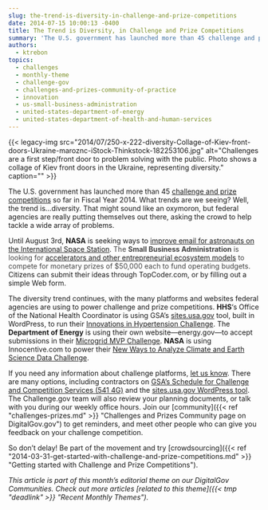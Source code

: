 ```yaml
---
slug: the-trend-is-diversity-in-challenge-and-prize-competitions
date: 2014-07-15 10:00:13 -0400
title: The Trend is Diversity, in Challenge and Prize Competitions
summary: 'The U.S. government has launched more than 45 challenge and prize competitions so far in Fiscal Year 2014. What trends are we seeing? Well, the trend is&#8230;diversity. That might sound like an oxymoron, but federal agencies are really putting themselves out there, asking the crowd to help tackle a wide array of problems. Until August 3rd,'
authors:
  - ktrebon
topics:
  - challenges
  - monthly-theme
  - challenge-gov
  - challenges-and-prizes-community-of-practice
  - innovation
  - us-small-business-administration
  - united-states-department-of-energy
  - united-states-department-of-health-and-human-services
---
```


{{< legacy-img src="2014/07/250-x-222-diversity-Collage-of-Kiev-front-doors-Ukraine-maroznc-iStock-Thinkstock-182253106.jpg" alt="Challenges are a first step/front door to problem solving with the public. Photo shows a collage of Kiev front doors in the Ukraine, representing diversity." caption="" >}} 

The U.S. government has launched more than 45 [challenge and prize competitions](https://challenge.gov/ "Challenge.gov list of federal prize competitions") so far in Fiscal Year 2014. What trends are we seeing? Well, the trend is&#8230;diversity. That might sound like an oxymoron, but federal agencies are really putting themselves out there, asking the crowd to help tackle a wide array of problems.

Until August 3rd, **NASA** is seeking ways to [improve email for astronauts on the International Space Station](http://www.topcoder.com/dtn/astronaut-email/ "Better astronaut email challenge"). <span style="color: #444444;">The <strong>Small Business Administration</strong> is looking for <a title="SBA Accelerator Challenge" href="https://gaf2014.wufoo.com/forms/sba-growth-accelerator-fund-application/">accelerators and other entrepreneurial ecosystem models</a> to compete for monetary prizes of $50,000 each to fund operating budgets. </span>Citizens can submit their ideas through TopCoder.com, or by filling out a simple Web form.

The diversity trend continues, with the many platforms and websites federal agencies are using to power challenge and prize competitions. **HHS**&#8216;s Office of the National Health Coordinator is using GSA&#8217;s [sites.usa.gov](https://sites.usa.gov/ "sites.usa.gov Program Site") tool, built in WordPress, to run their [Innovations in Hypertension Challenge](http://challenge.sites.usa.gov/challenge/ehr-innovations-for-improving-hypertension-challenge/ "Innovations in Hypertension Challenge"). The **Department of Energy** is using their own website—energy.gov—to accept submissions in their [Microgrid MVP Challenge](http://www.energy.gov/oe/downloads/microgrid-2014-mvp-challenge "Microgrid MVP Challenge"). **NASA** is using Innocentive.com to power their [New Ways to Analyze Climate and Earth Science Data Challenge](https://www.innocentive.com/ar/challenge/9933584 "NASA Data Challenge").

If you need any information about challenge platforms, [let us know](https://challenge.gov/p/contact "Challenge.gov contact us page"). There are many options, including contractors on [GSA&#8217;s Schedule for Challenge and Competition Services (541 4G)](http://www.gsaelibrary.gsa.gov/ElibMain/sinDetails.do?scheduleNumber=541&specialItemNumber=541+4G&executeQuery=YES "GSA Challenge Schedule") and the [sites.usa.gov WordPress tool](http://challenge.sites.usa.gov/ "WordPress tool to run a challenge"). The Challenge.gov team will also review your planning documents, or talk with you during our weekly office hours. Join our [community]({{< ref "challenges-prizes.md" >}} "Challenges and Prizes Community page on DigitalGov.gov") to get reminders, and meet other people who can give you feedback on your challenge competition.

So don&#8217;t delay! Be part of the movement and try [crowdsourcing]({{< ref "2014-03-31-get-started-with-challenge-and-prize-competitions.md" >}} "Getting started with Challenge and Prize Competitions").

_This article is part of this month&#8217;s editorial theme on our DigitalGov Communities. Check out more articles [related to this theme]({{< tmp "deadlink" >}} "Recent Monthly Themes")._

 